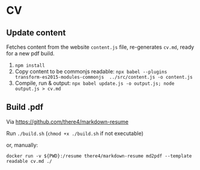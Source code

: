 # CV

## Update content

Fetches content from the website `content.js` file, re-generates `cv.md`, ready for a new pdf build.

1. `npm install`
2. Copy content to be commonjs readable: `npx babel --plugins transform-es2015-modules-commonjs  ../src/content.js -o content.js`
3. Compile, run & output: `npx babel update.js -o output.js; node output.js > cv.md`

## Build .pdf

Via https://github.com/there4/markdown-resume

Run `./build.sh` (`chmod +x ./build.sh` if not executable)

or, manually:

`docker run -v ${PWD}:/resume there4/markdown-resume md2pdf --template readable cv.md ./`